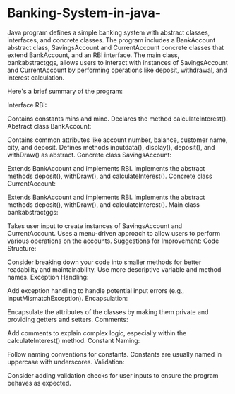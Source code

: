 # Banking-System-in-java-
Java program defines a simple banking system with abstract classes, interfaces, and concrete classes. The program includes a BankAccount abstract class, SavingsAccount and CurrentAccount concrete classes that extend BankAccount, and an RBI interface. The main class, bankabstractggs, allows users to interact with instances of SavingsAccount and CurrentAccount by performing operations like deposit, withdrawal, and interest calculation.

Here's a brief summary of the program:

Interface RBI:

Contains constants mins and minc.
Declares the method calculateInterest().
Abstract class BankAccount:

Contains common attributes like account number, balance, customer name, city, and deposit.
Defines methods inputdata(), display(), deposit(), and withDraw() as abstract.
Concrete class SavingsAccount:

Extends BankAccount and implements RBI.
Implements the abstract methods deposit(), withDraw(), and calculateInterest().
Concrete class CurrentAccount:

Extends BankAccount and implements RBI.
Implements the abstract methods deposit(), withDraw(), and calculateInterest().
Main class bankabstractggs:

Takes user input to create instances of SavingsAccount and CurrentAccount.
Uses a menu-driven approach to allow users to perform various operations on the accounts.
Suggestions for Improvement:
Code Structure:

Consider breaking down your code into smaller methods for better readability and maintainability.
Use more descriptive variable and method names.
Exception Handling:

Add exception handling to handle potential input errors (e.g., InputMismatchException).
Encapsulation:

Encapsulate the attributes of the classes by making them private and providing getters and setters.
Comments:

Add comments to explain complex logic, especially within the calculateInterest() method.
Constant Naming:

Follow naming conventions for constants. Constants are usually named in uppercase with underscores.
Validation:

Consider adding validation checks for user inputs to ensure the program behaves as expected.
